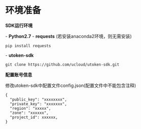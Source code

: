 # 环境准备

**SDK运行环境**

\- **Python2.7** - **requests** (若安装anaconda2环境，则无需安装)

    pip install requests

\- **utoken-sdk**

    git clone https://github.com/ucloud/utoken-sdk.git

**配置账号信息**

修改utoken-sdk中配置文件config.json(配置文件中不能包含注释)

    {
      "public_key": "xxxxxxxx",
      "private_key": "xxxxxxx",
      "region": "xxxxx",
      "zone": "xxxxxx",
      "project_id": xxxxxx,
    }
